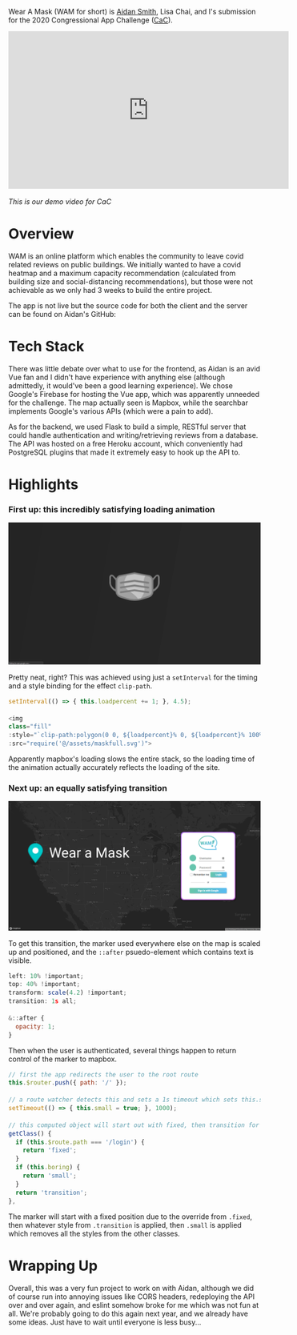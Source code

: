 Wear A Mask (WAM for short) is [Aidan Smith](https://github.com/AidanJSmith), Lisa Chai, and I's submission for the 2020 Congressional App Challenge ([CaC](https://congressionalappchallenge.us/)).

<iframe width="560" height="315" src="https://www.youtube.com/embed/yM01CnoMRLM" frameborder="0" allow="accelerometer; autoplay; clipboard-write; encrypted-media; gyroscope; picture-in-picture" allowfullscreen></iframe>

*This is our demo video for CaC*

# Overview

WAM is an online platform which enables the community to leave covid related reviews on public buildings. We initially wanted to have a covid heatmap and a maximum capacity recommendation (calculated from building size and social-distancing recommendations), but those were not achievable as we only had 3 weeks to build the entire project.

The app is not live but the source code for both the client and the server can be found on Aidan's GitHub:

# Tech Stack

There was little debate over what to use for the frontend, as Aidan is an avid Vue fan and I didn't have experience with anything else (although admittedly, it would've been a good learning experience). We chose Google's Firebase for hosting the Vue app, which was apparently unneeded for the challenge.
The map actually seen is Mapbox, while the searchbar implements Google's various APIs (which were a pain to add).

As for the backend, we used Flask to build a simple, RESTful server that could handle authentication and writing/retrieving reviews from a database. The API was hosted on a free Heroku account, which conveniently had PostgreSQL plugins that made it extremely easy to hook up the API to.

# Highlights

### First up: this incredibly satisfying loading animation

![loading-animation](./load.gif)

Pretty neat, right? 
This was achieved using just a `setInterval` for the timing and a style binding for the effect `clip-path`. 
```js
setInterval(() => { this.loadpercent += 1; }, 4.5);

<img
class="fill"
:style="`clip-path:polygon(0 0, ${loadpercent}% 0, ${loadpercent}% 100%, 0% 100%);`"
:src="require('@/assets/maskfull.svg')">
```
Apparently mapbox's loading slows the entire stack, so the loading time of the animation actually accurately reflects the loading of the site.

### Next up: an equally satisfying transition

![transition](./marker.gif)

To get this transition, the marker used everywhere else on the map is scaled up and positioned, and the `::after` psuedo-element which contains text is visible.
```js
left: 10% !important;
top: 40% !important;
transform: scale(4.2) !important;
transition: 1s all;

&::after {
  opacity: 1;
}
```
Then when the user is authenticated, several things happen to return control of the marker to mapbox.
```js
// first the app redirects the user to the root route
this.$router.push({ path: '/' });

// a route watcher detects this and sets a 1s timeout which sets this.small to true
setTimeout(() => { this.small = true; }, 1000);

// this computed object will start out with fixed, then transition for 1s, then small
getClass() {
  if (this.$route.path === '/login') {
    return 'fixed';
  }
  if (this.boring) {
    return 'small';
  }
  return 'transition';
},
```
The marker will start with a fixed position due to the override from `.fixed`, then whatever style from `.transition` is applied, then `.small` is applied which removes all the styles from the other classes. 

# Wrapping Up

Overall, this was a very fun project to work on with Aidan, although we did of course run into annoying issues like CORS headers, redeploying the API over and over again, and eslint somehow broke for me which was not fun at all. 
We're probably going to do this again next year, and we already have some ideas. Just have to wait until everyone is less busy... 